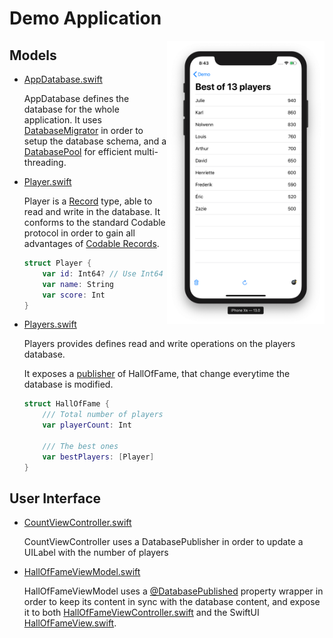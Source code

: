 Demo Application
================

<img align="right" src="https://github.com/groue/GRDBCombine/raw/master/Documentation/Demo/Screenshots/Demo1.png" width="50%">


## Models

- [AppDatabase.swift](GRDBCombineDemo/Models/AppDatabase.swift)
    
    AppDatabase defines the database for the whole application. It uses [DatabaseMigrator](https://github.com/groue/GRDB.swift/blob/master/README.md#migrations) in order to setup the database schema, and a [DatabasePool](https://github.com/groue/GRDB.swift/blob/master/README.md#database-pools) for efficient multi-threading.

- [Player.swift](GRDBCombineDemo/Models/Player.swift)
    
    Player is a [Record](https://github.com/groue/GRDB.swift/blob/master/README.md#records) type, able to read and write in the database. It conforms to the standard Codable protocol in order to gain all advantages of [Codable Records](https://github.com/groue/GRDB.swift/blob/master/README.md#codable-records).
    
    ```swift
    struct Player {
        var id: Int64? // Use Int64 for auto-incremented database ids
        var name: String
        var score: Int
    }
    ```


- [Players.swift](GRDBCombineDemo/Models/Players.swift)
    
    Players provides defines read and write operations on the players database.
    
    It exposes a [publisher](../../Sources/GRDBCombine/DatabasePublishersValue.swift) of HallOfFame, that change everytime the database is modified.
    
    ```swift
    struct HallOfFame {
        /// Total number of players
        var playerCount: Int
        
        /// The best ones
        var bestPlayers: [Player]
    }
    ```

## User Interface

- [CountViewController.swift](GRDBCombineDemo/UI/CountViewController.swift)
    
    CountViewController uses a DatabasePublisher in order to update a UILabel with the number of players

- [HallOfFameViewModel.swift](GRDBCombineDemo/UI/HallOfFameViewModel.swift)
    
    HallOfFameViewModel uses a [@DatabasePublished](../../Sources/GRDBCombine/DatabasePublished.swift) property wrapper in order to keep its content in sync with the database content, and expose it to both [HallOfFameViewController.swift](GRDBCombineDemo/UI/HallOfFameViewController.swift) and the SwiftUI [HallOfFameView.swift](GRDBCombineDemo/UI/HallOfFameView.swift).
